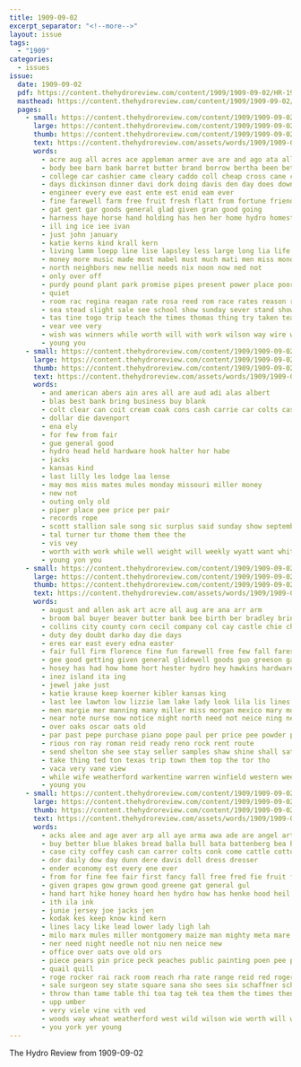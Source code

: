 ```yaml
---
title: 1909-09-02
excerpt_separator: "<!--more-->"
layout: issue
tags:
  - "1909"
categories:
  - issues
issue:
  date: 1909-09-02
  pdf: https://content.thehydroreview.com/content/1909/1909-09-02/HR-1909-09-02.pdf
  masthead: https://content.thehydroreview.com/content/1909/1909-09-02/masthead/HR-1909-09-02.jpg
  pages:
    - small: https://content.thehydroreview.com/content/1909/1909-09-02/small/HR-1909-09-02-01.jpg
      large: https://content.thehydroreview.com/content/1909/1909-09-02/large/HR-1909-09-02-01.jpg
      thumb: https://content.thehydroreview.com/content/1909/1909-09-02/thumbnails/HR-1909-09-02-01.jpg
      text: https://content.thehydroreview.com/assets/words/1909/1909-09-02/HR-1909-09-02-01.txt
      words:
        - acre aug all acres ace appleman armer ave are and ago ata allen able area ash
        - body bee barn bank barret butter brand borrow bertha been better best belay bros boys bring bor back ber buy bottle bear baik bea but business bas blagg buggy bunk
        - college car cashier came cleary caddo coll cheap cross cane cream col choo canute can colony cash come certain city company choice county chaplain
        - days dickinson dinner davi dork doing davis den day does down daley
        - engineer every eve east ente est enid eam ever
        - fine farewell farm free fruit fresh flatt from fortune friends first fail fuge fare for friend fill
        - gat gent gar goods general glad given gran good going
        - harness haye horse hand holding has hen her home hydro homestead homes hardware habben hills heard hope house heen har honor hae hus
        - ill ing ice iee ivan
        - just john january
        - katie kerns kind krall kern
        - living lamm loepp line lise lapsley less large long lia life laden lies longest
        - money more music made most mabel must much mati men miss monday man morean murray mens mani mean market mail menth
        - north neighbors new nellie needs nix noon now ned not
        - only over off
        - purdy pound plant park promise pipes present power place poor plan pot pav per price purchase pie pay porter people
        - quiet
        - room rac regina reagan rate rosa reed rom race rates reason reading
        - sea stead slight sale see school show sunday sever stand shown september seed san sack short sept sat saving state star salary sells station sadler self sour sal sear sou sacks stock saturday scott spring sell showers shoe sister seams surprise store smith such sorrow speedy special
        - tas tine togo trip teach the times thomas thing try taken team tal than tor
        - vear vee very
        - wish was winners while worth will with work wilson way wire well write words weeks water went war want working worms wei western
        - young you
    - small: https://content.thehydroreview.com/content/1909/1909-09-02/small/HR-1909-09-02-02.jpg
      large: https://content.thehydroreview.com/content/1909/1909-09-02/large/HR-1909-09-02-02.jpg
      thumb: https://content.thehydroreview.com/content/1909/1909-09-02/thumbnails/HR-1909-09-02-02.jpg
      text: https://content.thehydroreview.com/assets/words/1909/1909-09-02/HR-1909-09-02-02.txt
      words:
        - and american abers ain ares all are aud adi alas albert
        - blas best bank bring business buy blank
        - colt clear can coit cream coak cons cash carrie car colts cashier
        - dollar die davenport
        - ena ely
        - for few from fair
        - gue general good
        - hydro head held hardware hook halter hor habe
        - jacks
        - kansas kind
        - last lilly les lodge laa lense
        - may mos miss mates mules monday missouri miller money
        - new not
        - outing only old
        - piper place pee price per pair
        - records rope
        - scott stallion sale song sic surplus said sunday show september second sickles sant special
        - tal turner tur thome them thee the
        - vis vey
        - worth with work while well weight will weekly wyatt want white wich
        - young yon you
    - small: https://content.thehydroreview.com/content/1909/1909-09-02/small/HR-1909-09-02-03.jpg
      large: https://content.thehydroreview.com/content/1909/1909-09-02/large/HR-1909-09-02-03.jpg
      thumb: https://content.thehydroreview.com/content/1909/1909-09-02/thumbnails/HR-1909-09-02-03.jpg
      text: https://content.thehydroreview.com/assets/words/1909/1909-09-02/HR-1909-09-02-03.txt
      words:
        - august and allen ask art acre all aug are ana arr arm
        - broom bal buyer beaver butter bank bee birth ber bradley brings blick back bead buy brown been blanchard bottles bers borrow baby brought bring blumenshine barn business
        - collins city county corn cecil company col cay castle chie chloe check card come cen crier cream came char college count coy cash chambers cari ches can cece
        - duty dey doubt darko day die days
        - eres ear east every edna easter
        - fair full firm florence fine fun farewell free few fall fares from friends for far friday farm
        - gee good getting given general glidewell goods guo greeson gain going galves gan
        - hosey has had how home hort hester hydro hey hawkins hardware hare hay her
        - inez island ita ing
        - jewel jake just
        - katie krause keep koerner kibler kansas king
        - last lee lawton low lizzie lam lake lady look lila lis lines lahoma ler light left lew let
        - men margie mer manning many miller miss morgan mexico mary mon market most made monday more man money mighty
        - near note nurse now notice night north need not neice ning new
        - over oaks oscar oats old
        - par past pepe purchase piano pope paul per price pee powder pad pam pleasant part
        - rious ron ray roman reid ready reno rock rent route
        - send shelton she see stay seller samples shaw shine shall saturday standing sale suit summer seme sand stock stand sey sunday sell springs store state seen six sam save seus stein styles son stone seat short
        - take thing ted ton texas trip town them top the tor tho
        - vaca very vane view
        - while wife weatherford warkentine warren winfield western weeks win well wear wilson will with west wile worth week want wheat
        - young you
    - small: https://content.thehydroreview.com/content/1909/1909-09-02/small/HR-1909-09-02-04.jpg
      large: https://content.thehydroreview.com/content/1909/1909-09-02/large/HR-1909-09-02-04.jpg
      thumb: https://content.thehydroreview.com/content/1909/1909-09-02/thumbnails/HR-1909-09-02-04.jpg
      text: https://content.thehydroreview.com/assets/words/1909/1909-09-02/HR-1909-09-02-04.txt
      words:
        - acks alee and age aver arp all aye arma awa ade are angel art alu agar alls
        - buy better blue blakes bread balla bull bata battenberg bea breed business but bring barn bais best bradley black baby bank bee bik bens big brand
        - case city coffey cash can carrer colts conk come cattle cotton col crust center crochet cole cake corn
        - dor daily dow day dunn dere davis doll dress dresser
        - ender economy est every ene ever
        - from for fine fee fair first fancy fall free fred fie fruit frank flow fitzpatrick
        - given grapes gow grown good greene gat general gul
        - hand hart hike honey hoard hen hydro how has henke hood heil heads held hes had hed hungate
        - ith ila ink
        - junie jersey joe jacks jen
        - kodak kes keep know kind kern
        - lines lacy like lead lower lady ligh lah
        - milo marx mules miller montgomery maize man mighty meta mare mowe moti major most myers mene mere men must moira many milk made mens
        - ner need night needle not niu nen neice new
        - office over oats ove old ors
        - piece pears pin price peck peaches public painting poen pee pat pitt papi plate pen pore pala pein pies pop peppers
        - quail quill
        - roge rocker rai rack room reach rha rate range reid red roger rann rie ree
        - sale surgeon sey state square sana sho sees six schaffner school show stallion special stalk stone sin springs stock soe suits store straw sar subject sept sum ser sed subin such sow season sack sus see shown sas short sample sie set suit
        - throw than tame table thi toa tag tek tea them the times then tha tenberg tall
        - upp umber
        - very viele vine vith ved
        - woods way wheat weatherford west wild wilson wie worth will with white well western worthy water waters work
        - you york yer young
---
```


The Hydro Review from 1909-09-02

<!--more-->

